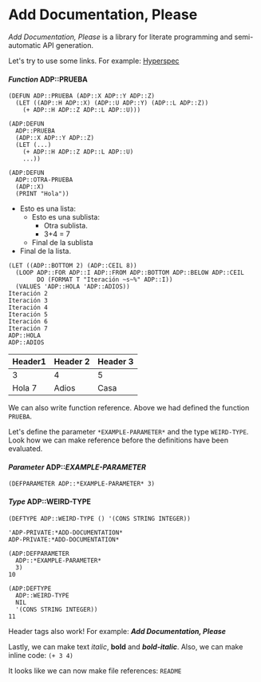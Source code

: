 # Add Documentation, Please

_Add Documentation, Please_ is a library for literate programming and semi-automatic API generation.

Let's try to use some links. For example: [Hyperspec](http://www.lispworks.com/documentation/HyperSpec/Front/)

#### ***Function*** ADP::PRUEBA

```Lisp
(DEFUN ADP::PRUEBA (ADP::X ADP::Y ADP::Z)
  (LET ((ADP::H ADP::X) (ADP::U ADP::Y) (ADP::L ADP::Z))
    (+ ADP::H ADP::Z ADP::L ADP::U)))
```

```
(ADP:DEFUN
  ADP::PRUEBA
  (ADP::X ADP::Y ADP::Z)
  (LET (...)
    (+ ADP::H ADP::Z ADP::L ADP::U)
    ...))

(ADP:DEFUN
  ADP::OTRA-PRUEBA
  (ADP::X)
  (PRINT "Hola"))
```

* Esto es una lista:
  * Esto es una sublista:
    * Otra sublista.
    * 3+4 = 7
  * Final de la sublista
* Final de la lista.

```
(LET ((ADP::BOTTOM 2) (ADP::CEIL 8))
  (LOOP ADP::FOR ADP::I ADP::FROM ADP::BOTTOM ADP::BELOW ADP::CEIL
        DO (FORMAT T "Iteración ~s~%" ADP::I))
  (VALUES 'ADP::HOLA 'ADP::ADIOS))
Iteración 2
Iteración 3
Iteración 4
Iteración 5
Iteración 6
Iteración 7
ADP::HOLA
ADP::ADIOS
```

| Header1 | Header 2 | Header 3 |
| --- | --- | --- |
| 3 | 4 | 5 |
| Hola 7 | Adios | Casa |


We can also write function reference. Above we had defined the function `PRUEBA`.

Let's define the parameter `*EXAMPLE-PARAMETER*` and the type `WEIRD-TYPE`. Look how we can make reference before the definitions have been evaluated.

#### ***Parameter*** ADP::*EXAMPLE-PARAMETER*

```Lisp
(DEFPARAMETER ADP::*EXAMPLE-PARAMETER* 3)
```

#### ***Type*** ADP::WEIRD-TYPE

```Lisp
(DEFTYPE ADP::WEIRD-TYPE () '(CONS STRING INTEGER))
```

```
'ADP-PRIVATE:*ADD-DOCUMENTATION*
ADP-PRIVATE:*ADD-DOCUMENTATION*

(ADP:DEFPARAMETER
  ADP::*EXAMPLE-PARAMETER*
  3)
10

(ADP:DEFTYPE
  ADP::WEIRD-TYPE
  NIL
  '(CONS STRING INTEGER))
11
```

Header tags also work! For example: ***Add Documentation, Please***

Lastly, we can make text _italic_, **bold** and ***bold-italic***. Also, we can make inline code: `(+ 3 4)`

It looks like we can now make file references: `README`

